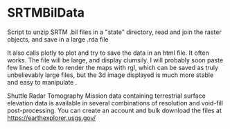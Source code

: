 # SRTMBilData
Script to unzip SRTM .bil files in a "state" directory, read and join the raster objects, and save in a large .rda file

It also calls plotly to plot and try to save the data in an html file.  It often works. The file will be large, and display clumsily.  I will probably soon paste few lines of code to render the maps with rgl, which can be saved as truly unbelievably large files, but the 3d image displayed is much more stable and easy to manipulate .  

Shuttle Radar Tomography Mission data containing terrestrial surface elevation data is available in several combinations of resolution and void-fill post-processing.  You can create an account and bulk download the files at https://earthexplorer.usgs.gov/

